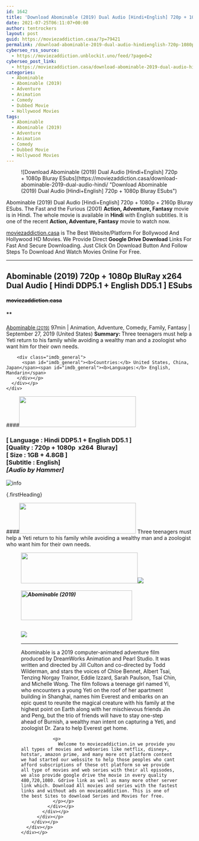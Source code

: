 ```yaml
---
id: 1642
title: 'Download Abominable (2019) Dual Audio [Hindi+English] 720p + 1080p Bluray ESubs'
date: 2021-07-25T06:11:07+00:00
author: tentrockers
layout: post
guid: https://moviezaddiction.casa/?p=79421
permalink: /download-abominable-2019-dual-audio-hindienglish-720p-1080p-bluray-esubs/
cyberseo_rss_source:
  - https://moviezaddiction.unblockit.uno/feed/?paged=2
cyberseo_post_link:
  - https://moviezaddiction.casa/download-abominable-2019-dual-audio-hindi/
categories:
  - Abominable
  - Abominable (2019)
  - Adventure
  - Animation
  - Comedy
  - Dubbed Movie
  - Hollywood Movies
tags:
  - Abominable
  - Abominable (2019)
  - Adventure
  - Animation
  - Comedy
  - Dubbed Movie
  - Hollywood Movies
---
```

<figure class="entry-thumbnail">![Download Abominable (2019) Dual Audio [Hindi+English] 720p + 1080p Bluray ESubs](https://moviezaddiction.casa/download-abominable-2019-dual-audio-hindi/ "Download Abominable (2019) Dual Audio [Hindi+English] 720p + 1080p Bluray ESubs") </figure> 

Abominable (2019) Dual Audio [Hindi+English] 720p + 1080p + 2160p Bluray ESubs. The Fast and the Furious (2001) **Action, Adventure, Fantasy** movie is in Hindi. The whole movie is available in **Hindi** with English subtitles. It is one of the recent **Action, Adventure, Fantasy** movie to watch now.

[moviezaddiction.casa](https://moviezaddiction.casa) is The Best Website/Platform For Bollywood And Hollywood HD Movies. We Provide Direct **Google Drive Download** Links For Fast And Secure Downloading. Just Click On Download Button And Follow Steps To Download And Watch Movies Online For Free.

* * *

## <span>Abominable (2019) 720p + 1080p BluRay x264 Dual Audio [ Hindi DDP5.1 + English DD5.1 ] ESubs</span>

#### <span>~~moviezaddiction.casa~~</span>

#### **</p> 

<div class="imdb_container">
  <div>
    <div class="imdb_dark">
      <div class="imdb_right">
        <span id="movie_title"><a href="https://www.imdb.com/title/tt6324278" target="_blank" rel="noopener">Abominable<small> (2019)</small></a></span> <span id="genres">97min | Animation, Adventure, Comedy, Family, Fantasy | September 27, 2019 (United States)</span> <span id="summary"><b>Summary: </b>Three teenagers must help a Yeti return to his family while avoiding a wealthy man and a zoologist who want him for their own needs.</span> </p> 
        
        <div class="imdb_general">
          <span id="imdb_general"><b>Countries:</b> United States, China, Japan</span><span id="imdb_general"><b>Languages:</b> English, Mandarin</span>
        </div></p>
      </div></p>
    </div>
  </div>
</div>

</b></h4> 

####<img loading="lazy" class="aligncenter" src="https:///moviezaddiction.casa/wp-content/uploads/2018/02/Media-Info.png?zoom=0.8099999785423279&resize=315%2C83&ssl=1" srcset="https://moviezaddiction.casa//wp-content/uploads/2018/02/Media-Info.png?zoom=0.8999999761581421&resize=315%2C83&ssl=1" width="315" height="83" /> 

### <span><span><strong>[ Language : Hindi DDP5.1 + English DD5.1</strong>&nbsp;]</span><br /><span>[Quality : 720p + 1080p&nbsp; x264&nbsp; Bluray]</span><br /><span>[ Size : 1GB + 4.8GB ]</span><br /><span>[Subtitle : English]<br /></span></span><span><em>[Audio by Hammer]</em></span>  
<img src="https://i.imgur.com/AusysgD.png" alt="info" usemap="#workmap" /> </p> 

<map name="workmap">
  <area alt="imdb" coords="0,0,80,40" shape="rect" href="https://www.imdb.com/title/tt6324278/" target="_blank" />
  
  <area alt="youtube" coords="100,0,180,40" shape="rect" href="https://www.youtube.com/watch?v=XrgVtuDRBjM" target="_blank" />
</map> {.firstHeading}

####<img loading="lazy" class="aligncenter" src="https://moviezaddiction.casa//wp-content/uploads/2018/02/Plot.jpeg?zoom=0.8099999785423279&resize=315%2C83&ssl=1" srcset="https://moviezaddiction.casa//wp-content/uploads/2018/02/Plot.jpeg?zoom=0.8999999761581421&resize=315%2C83&ssl=1" width="315" height="83" /> <span>Three teenagers must help a Yeti return to his family while avoiding a wealthy man and a zoologist who want him for their own needs.</span>

<div class="wp-block-image">
  <figure class="aligncenter is-resized"><img loading="lazy" class="aligncenter" src="https://i1.wp.com/moviezaddiction.casa/wp-content/uploads/2018/02/Screenshots-Button.png?zoom=0.8099999785423279&resize=315%2C83&ssl=1" srcset="https://moviezaddiction.casa//wp-content/uploads/2018/02/Screenshots-Button.png?zoom=0.8999999761581421&resize=315%2C83&ssl=1" width="315" height="83" /><img src="https://1.bp.blogspot.com/-Wqpp0xIEDbA/YPz9v-8dbYI/AAAAAAAAE6s/BTG7sg3Mk-YLg_k-UQoKaTUFg2s6F7Q4QCLcBGAsYHQ/s16000/Abominable%2B%25282019%2529%2B1080p%2BBluray%2Bx264%2BDual%2BAudio%2B%255B%2BHindi%2BDDP5.1%2B%252B%2BEnglish%2BDD5.1%2B%255D%2BESub%2B4.8GB%2B%255Bwww.MoviezAddiction.casa%255D_s.jpg" /> </p> 
  
  <h4 class="summary_text">
    <em><img loading="lazy" class="aligncenter" src="https://i2.wp.com/moviezaddiction.casa/wp-content/uploads/2018/02/Download-Button-1.png?zoom=0.8099999785423279&resize=300%2C80&ssl=1" srcset="https://i2.wp.com/moviezaddiction.casa/wp-content/uploads/2018/02/Download-Button-1.png?zoom=0.8999999761581421&resize=300%2C80&ssl=1" alt="Abominable (2019)" width="300" height="80" /></em>
  </h4>
  
  <h2>
    <img class="aligncenter" src="https://i.imgur.com/Ds7bb.gif" />
  </h2>
  
  <hr />
  
  <div class="mod" data-md="50" data-hveid="250" data-ved="0ahUKEwi-7dnvqo7WAhXLsFQKHTILBKEQkCkI-gEoAzAn">
    <div class="_cgc kno-fb-ctx" data-hveid="251" data-ved="0ahUKEwi-7dnvqo7WAhXLsFQKHTILBKEQziAI-wEoADAn">
      <div class="r-iH9cFH0n0MiE">
        <div class="mod" data-md="50" data-hveid="228" data-ved="0ahUKEwjniJq86tTWAhULK48KHU9mChkQkCkI5AEoBDAh">
          <div class="_cgc kno-fb-ctx" data-hveid="229" data-ved="0ahUKEwjniJq86tTWAhULK48KHU9mChkQziAI5QEoADAh">
            <div class="r-iwKCMzMr_HBQ">
              <div class="overviewContainer ng-star-inserted">
                <p>
                  Abominable is a 2019 computer-animated adventure film produced by DreamWorks Animation and Pearl Studio. It was written and directed by Jill Culton and co-directed by Todd Wilderman, and stars the voices of Chloe Bennet, Albert Tsai, Tenzing Norgay Trainor, Eddie Izzard, Sarah Paulson, Tsai Chin, and Michelle Wong. The film follows a teenage girl named Yi, who encounters a young Yeti on the roof of her apartment building in Shanghai, names him Everest and embarks on an epic quest to reunite the magical creature with his family at the highest point on Earth along with her mischievous friends Jin and Peng, but the trio of friends will have to stay one-step ahead of Burnish, a wealthy man intent on capturing a Yeti, and zoologist Dr. Zara to help Everest get home.
                </p>
                
                <p>
                  Welcome to moviezaddiction.in we provide you all types of movies and webseries like netflix, disney+, hotstar, amazon prime, and many more ott platform content we had started our webssite to help those peoples who cant afford subscriptions of these ott platform so we provide all type of movies and web series with their all episodes, we also provide google drive the movie in every quality 480,720,1080. Gdrive link as well as many more other server link which. Download All movies and series with the fastest links and without ads on moviezaddiction. This is one of the best Sites to download Series and Movies for free.
                </p></p>
              </div></p>
            </div></p>
          </div></p>
        </div></p>
      </div></p>
    </div></p>
  </div></figure>
</div>